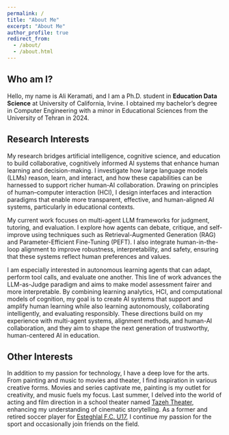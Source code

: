 ```yaml
---
permalink: /
title: "About Me"
excerpt: "About Me"
author_profile: true
redirect_from: 
  - /about/
  - /about.html
---
```


## Who am I?

Hello, my name is Ali Keramati, and I am a Ph.D. student in **Education Data Science** at University of California, Irvine. I obtained my bachelor’s degree in Computer Engineering with a minor in Educational Sciences from the University of Tehran in 2024. 

<!-- I previously earned a B.Sc. in Computer Engineering with a minor in Educational Sciences from the University of Tehran. I proudly served as an undergraduate research assistant at several research labs, including the Cognitive Systems Lab, Technology Enhanced Learning Lab (TELAB), UT NLP Group, National Brain Centre, the University of Queensland (remotely), and the Embodied Design Research Lab at UC Berkeley (remotely). -->

<!-- Through my experiences as a student, teacher, and teaching assistant in academia, I noticed several challenges faced by both students and teachers that technology could address. These experiences shaped my long-term goal: **to utilize technology, particularly Artificial Intelligence (AI), to achieve substantial improvements in learning, teaching, and assessment.** -->

## Research Interests

<!-- My research explores the intersection of artificial intelligence, cognition, and education. I am deeply interested in the **cognitive evaluation** of large language models (LLMs), focusing on assessing their interpretability, reasoning abilities, learning processes, and educational impact. Additionally, I design **multi-agent** LLM systems to support cognitive and educational tasks, aiming to create adaptive and personalized learning environments. Through this interdisciplinary lens, I aim to develop LLM-driven tools that enhance learning experiences while fostering more effective human-AI collaboration in education. -->

My research bridges artificial intelligence, cognitive science, and education to build collaborative, cognitively informed AI systems that enhance human learning and decision-making. I investigate how large language models (LLMs) reason, learn, and interact, and how these capabilities can be harnessed to support richer human-AI collaboration. Drawing on principles of human–computer interaction (HCI), I design interfaces and interaction paradigms that enable more transparent, effective, and human-aligned AI systems, particularly in educational contexts.

My current work focuses on multi-agent LLM frameworks for judgment, tutoring, and evaluation. I explore how agents can debate, critique, and self-improve using techniques such as Retrieval-Augmented Generation (RAG) and Parameter-Efficient Fine-Tuning (PEFT). I also integrate human-in-the-loop alignment to improve robustness, interpretability, and safety, ensuring that these systems reflect human preferences and values.

I am especially interested in autonomous learning agents that can adapt, perform tool calls, and evaluate one another. This line of work advances the LLM-as-Judge paradigm and aims to make model assessment fairer and more interpretable. By combining learning analytics, HCI, and computational models of cognition, my goal is to create AI systems that support and amplify human learning while also learning autonomously, collaborating intelligently, and evaluating responsibly. These directions build on my experience with multi-agent systems, alignment methods, and human-AI collaboration, and they aim to shape the next generation of trustworthy, human-centered AI in education.

<!-- My research lies at the intersection of artificial intelligence, cognition, and education, particularly in the development of advanced **machine learning** and **natural language processing** methods to enhance student learning experiences and support more effective teaching practices. Specifically, I investigate the application of large language models **(LLMs)** in combination with optimization techniques such as Retrieval-Augmented Generation **(RAG)**, **fine-tuning**, and Reinforcement Learning from Human Feedback **(RLHF)**.

In addition to my computational interests, I am eager to work as a **digital learning designer**. I aspire to integrate my developed models into real-world classroom settings to test their effectiveness within innovative, digitalized teaching approaches. My background in learning design and research in collaborative learning fuels my passion for computer-supported collaborative learning **(CSCL)**, and I am excited to create and implement models that facilitate productive collaboration among learners. As I continue to learn and grow, I am excited to bridge the gap between technology and education, creating innovative solutions that make learning effective, accessible, and engaging for all.

Additionally, I am interested in exploring philosophical and psychological questions at the intersection of **human cognition** and LLMs, analyzing how human learning, knowledge organization, and memory compare to LLM-driven processes. Ultimately, I aim to design and benchmark **LLM-powered tools**—such as chatbots and automated educational systems—that align closely with human cognitive processes, improving educational outcomes and transforming how people learn and teach. -->

## Other Interests

In addition to my passion for technology, I have a deep love for the arts. From painting and music to movies and theater, I find inspiration in various creative forms. Movies and series captivate me, painting is my outlet for creativity, and music fuels my focus. Last summer, I delved into the world of acting and film direction in a school theater named [Tazeh Theater](https://www.instagram.com/tazeh_theater/?hl=en), enhancing my understanding of cinematic storytelling. As a former and retired soccer player for [Esteghlal F.C. U17](https://www.transfermarkt.com/esteghlal-fc-u17/startseite/verein/88915), I continue my passion for the sport and occasionally join friends on the field.